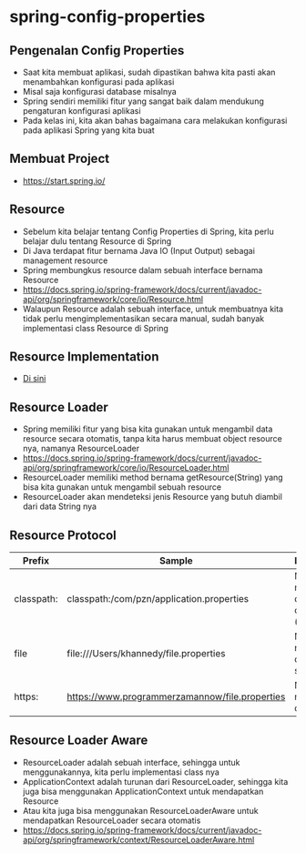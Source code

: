 # spring-config-properties

## Pengenalan Config Properties
- Saat kita membuat aplikasi, sudah dipastikan bahwa kita pasti akan menambahkan konfigurasi pada aplikasi 
- Misal saja konfigurasi database misalnya 
- Spring sendiri memiliki fitur yang sangat baik dalam mendukung pengaturan konfigurasi aplikasi 
- Pada kelas ini, kita akan bahas bagaimana cara melakukan konfigurasi pada aplikasi Spring yang kita buat

## Membuat Project
- https://start.spring.io/ 

## Resource
- Sebelum kita belajar tentang Config Properties di Spring, kita perlu belajar dulu tentang Resource di Spring 
- Di Java terdapat fitur bernama Java IO (Input Output) sebagai management resource 
- Spring membungkus resource dalam sebuah interface bernama Resource
- https://docs.spring.io/spring-framework/docs/current/javadoc-api/org/springframework/core/io/Resource.html
- Walaupun Resource adalah sebuah interface, untuk membuatnya kita tidak perlu mengimplementasikan secara manual, sudah banyak implementasi class Resource di Spring

## Resource Implementation
- [Di sini](/images/img.png)

## Resource Loader
- Spring memiliki fitur yang bisa kita gunakan untuk mengambil data resource secara otomatis, tanpa kita harus membuat object resource nya, namanya ResourceLoader
- https://docs.spring.io/spring-framework/docs/current/javadoc-api/org/springframework/core/io/ResourceLoader.html
- ResourceLoader memiliki method bernama getResource(String) yang bisa kita gunakan untuk mengambil sebuah resource 
- ResourceLoader akan mendeteksi jenis Resource yang butuh diambil dari data String nya

## Resource Protocol

| Prefix     | Sample                                          | Description                                     |
|------------|-------------------------------------------------|-------------------------------------------------|
| classpath: | classpath:/com/pzn/application.properties       | Mengambil resource dari classpath (isi project) |
| file       | file:///Users/khannedy/file.properties          | Mengambil resource dari file system             |                        
| https:     | https://www.programmerzamannow/file.properties  | Mengambil resource dari http                    |                        

## Resource Loader Aware
- ResourceLoader adalah sebuah interface, sehingga untuk menggunakannya, kita perlu implementasi class nya 
- ApplicationContext adalah turunan dari ResourceLoader, sehingga kita juga bisa menggunakan ApplicationContext untuk mendapatkan Resource 
- Atau kita juga bisa menggunakan ResourceLoaderAware untuk mendapatkan ResourceLoader secara otomatis
- https://docs.spring.io/spring-framework/docs/current/javadoc-api/org/springframework/context/ResourceLoaderAware.html 
